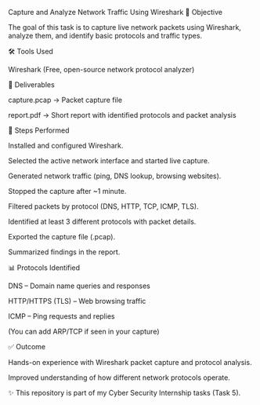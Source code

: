 Capture and Analyze Network Traffic Using Wireshark
📌 Objective

The goal of this task is to capture live network packets using Wireshark, analyze them, and identify basic protocols and traffic types.

🛠️ Tools Used

Wireshark (Free, open-source network protocol analyzer)

📂 Deliverables

capture.pcap → Packet capture file

report.pdf → Short report with identified protocols and packet analysis

🔎 Steps Performed

Installed and configured Wireshark.

Selected the active network interface and started live capture.

Generated network traffic (ping, DNS lookup, browsing websites).

Stopped the capture after ~1 minute.

Filtered packets by protocol (DNS, HTTP, TCP, ICMP, TLS).

Identified at least 3 different protocols with packet details.

Exported the capture file (.pcap).

Summarized findings in the report.

📊 Protocols Identified

DNS – Domain name queries and responses

HTTP/HTTPS (TLS) – Web browsing traffic

ICMP – Ping requests and replies

(You can add ARP/TCP if seen in your capture)

✅ Outcome

Hands-on experience with Wireshark packet capture and protocol analysis.

Improved understanding of how different network protocols operate.

✨ This repository is part of my Cyber Security Internship tasks (Task 5).
